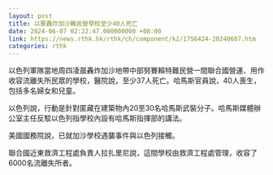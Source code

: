 ```yaml
---
layout: post
title: 以軍轟炸加沙難民營學校至少40人死亡
date: 2024-06-07 02:22:47.000000000 +08:00
link: https://news.rthk.hk/rthk/ch/component/k2/1756424-20240607.htm
categories: rthk
---
```


以色列軍隊當地周四凌晨轟炸加沙地帶中部努賽賴特難民營一間聯合國營運、用作收容流離失所民眾的學校，醫院說，至少37人死亡。哈馬斯官員說，40人喪生，包括多名婦女和兒童。

以色列說，行動是針對匿藏在建築物內20至30名哈馬斯武裝分子。哈馬斯媒體辦公室主任反駁以色列指學校內設有哈馬斯指揮部的講法。

美國國務院說，已就加沙學校遇襲事件與以色列接觸。

聯合國近東救濟工程處負責人拉扎里尼說，這間學校由救濟工程處管理，收容了6000名流離失所者。
